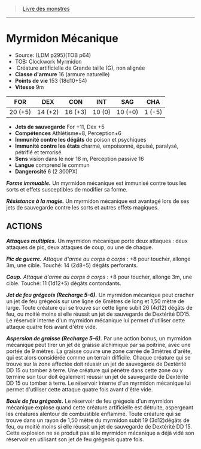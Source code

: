 ﻿> [Livre des monstres](tome_of_beasts.md)

---

# Myrmidon Mécanique

- Source: (LDM p295)(TOB p64)
- TOB: Clockwork Myrmidon
-  Créature artificielle de Grande taille (G), non alignée
- **Classe d'armure** 16 (armure naturelle)
- **Points de vie** 153 (18d10+54)
- **Vitesse** 9m

|FOR|DEX|CON|INT|SAG|CHA|
|---|---|---|---|---|---|
|20 (+5)|14 (+2)|16 (+3)|10 (0)|10 (+0)|1 (-5)|

- **Jets de sauvegarde** For +11, Dex +5
- **Compétences** Athlétisme+8, Perception+6
- **Immunité contre les dégâts** de poison et psychiques
- **Immunité contre les états** charmé, empoisonné, épuisé, paralysé, pétrifié et terrorisé
- **Sens** vision dans le noir 18 m, Perception passive 16
- **Langue** comprend le commun
- **Dangerosité** 6 (2 300PX)

**_Forme immuable._** Un myrmidon mécanique est immunisé contre tous les sorts et effets susceptibles de modifier sa forme.

**_Résistance à la magie._** Un myrmidon mécanique est avantagé lors de ses jets de sauvegarde contre les sorts et autres effets magiques.

## ACTIONS

**_Attaques multiples._** Un myrmidon mécanique porte deux attaques : deux attaques de pic, deux attaques de coup, ou une de chaque.

**_Pic de guerre._** _Attaque d'arme au corps à corps :_ +8 pour toucher, allonge 3m, une cible. Touché: 14 (2d8+5) dégâts perforants.

**_Coup._** _Attaque d'arme au corps à corps :_ +8 pour toucher, allonge 3m, une cible. Touché: 11 (1d12+5) dégâts contondants.

**_Jet de feu grégeois (Recharge 5–6)._** Un myrmidon mécanique peut cracher un jet de feu grégeois sur une ligne de 6mètres de long et 1,50 mètre de large. Toute créature qui se trouve sur cette ligne subit 26 (4d12) dégâts de feu, ou moitié moins si elle réussit un jet de sauvegarde de Dextérité DD15. Le réservoir interne d'un myrmidon mécanique lui permet d'utiliser cette attaque quatre fois avant d'être vide.

**_Aspersion de graisse (Recharge 5–6)._** Par une action bonus, un myrmidon mécanique peut tirer un jet de graisse alchimique par sa poitrine, avec une portée de 9 mètres. La graisse couvre une zone carrée de 3mètres d'arête, qui est alors considérée comme un terrain difficile. Chaque créature qui se trouve sur la zone affectée doit réussir un jet de sauvegarde de Dextérité DD 15 ou tomber à terre. Une créature qui pénètre dans cette zone ou y termine son tour doit également réussir un jet de sauvegarde de Dextérité DD 15 ou tomber à terre. Le réservoir interne d'un myrmidon mécanique lui permet d'utiliser cette attaque quatre fois avant d'être vide.

**_Boule de feu grégeois._** Le réservoir de feu grégeois d'un myrmidon mécanique explose quand cette créature artificielle est détruite, aspergeant les créatures alentour de combustible enflammé. Toute créature qui se trouve dans un rayon de 1,50 mètre du myrmidon subit 19 (3d12)dégâts de feu, ou moitié moins si elle réussit un jet de sauvegarde de Dextérité DD 15. Cette explosion ne se produit pas si le myrmidon mécanique a déjà vidé son réservoir en utilisant son jet de feu grégeois quatre fois.


